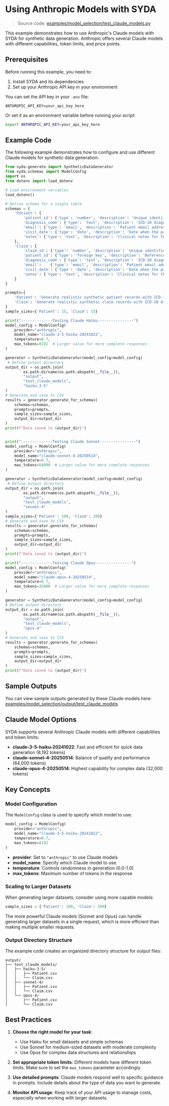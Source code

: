 # Using Anthropic Models with SYDA

> Source code: [examples/model_selection/test_claude_models.py](https://github.com/syda-ai/syda/blob/main/examples/model_selection/test_claude_models.py)

This example demonstrates how to use Anthropic's Claude models with SYDA for synthetic data generation. Anthropic offers several Claude models with different capabilities, token limits, and price points.

## Prerequisites

Before running this example, you need to:

1. Install SYDA and its dependencies
2. Set up your Anthropic API key in your environment

You can set the API key in your `.env` file:

```
ANTHROPIC_API_KEY=your_api_key_here
```

Or set it as an environment variable before running your script:

```bash
export ANTHROPIC_API_KEY=your_api_key_here
```

## Example Code

The following example demonstrates how to configure and use different Claude models for synthetic data generation:

```python
from syda.generate import SyntheticDataGenerator
from syda.schemas import ModelConfig
import os
from dotenv import load_dotenv

# Load environment variables
load_dotenv()

# Define schema for a single table
schemas = {
    'Patient': {
        'patient_id': {'type': 'number', 'description': 'Unique identifier for the patient'},
        'diagnosis_code': {'type': 'text', 'description': 'ICD-10 diagnosis code'},
        'email': {'type': 'email', 'description': 'Patient email address used for communication'},
        'visit_date': {'type': 'date', 'description': 'Date when the patient visited the clinic'},
        'notes': {'type': 'text', 'description': 'Clinical notes for the patient visit'}
    },
    'Claim': {
        'claim_id': {'type': 'number', 'description': 'Unique identifier for the claim'},
        'patient_id': {'type': 'foreign_key', 'description': 'Reference to the patient who made the claim', 'references': {'schema': 'Patient', 'field': 'patient_id'}},
        'diagnosis_code': {'type': 'text', 'description': 'ICD-10 diagnosis code'},
        'email':    {'type': 'email', 'description': 'Patient email address used for communication'},
        'visit_date': {'type': 'date', 'description': 'Date when the patient visited the clinic'},
        'notes': {'type': 'text', 'description': 'Clinical notes for the patient visit'}
    }
}

prompts={
    'Patient': 'Generate realistic synthetic patient records with ICD-10 diagnosis codes, emails, visit dates, and clinical notes.', 
    'Claim': 'Generate realistic synthetic claim records with ICD-10 diagnosis codes, emails, visit dates, and clinical notes.'
}
sample_sizes={'Patient': 15, 'Claim': 15}

print("--------------Testing Claude Haiku----------------")
model_config = ModelConfig(
    provider="anthropic",
    model_name="claude-3-5-haiku-20241022",
    temperature=0.7,
    max_tokens=8192  # Larger value for more complete responses
)

generator = SyntheticDataGenerator(model_config=model_config)
 # Define output directory
output_dir = os.path.join(
        os.path.dirname(os.path.abspath(__file__)), 
        "output", 
        "test_claude_models", 
        "haiku-3-5"
)
# Generate and save to CSV
results = generator.generate_for_schemas(
    schemas=schemas,
    prompts=prompts,
    sample_sizes=sample_sizes,
    output_dir=output_dir
)
print(f"Data saved to {output_dir}")


print("--------------Testing Claude Sonnet----------------")
model_config = ModelConfig(
    provider="anthropic",
    model_name="claude-sonnet-4-20250514",
    temperature=0.7,
    max_tokens=64000  # Larger value for more complete responses
)

generator = SyntheticDataGenerator(model_config=model_config)
 # Define output directory
output_dir = os.path.join(
        os.path.dirname(os.path.abspath(__file__)), 
        "output", 
        "test_claude_models", 
        "sonnet-4"
)
sample_sizes={'Patient': 100, 'Claim': 200}
# Generate and save to CSV
results = generator.generate_for_schemas(
    schemas=schemas,
    prompts=prompts,
    sample_sizes=sample_sizes,
    output_dir=output_dir
)
print(f"Data saved to {output_dir}")

print("--------------Testing Claude Opus----------------")
model_config = ModelConfig(
    provider="anthropic",
    model_name="claude-opus-4-20250514",
    temperature=0.7,
    max_tokens=32000  # Larger value for more complete responses
)

generator = SyntheticDataGenerator(model_config=model_config)
# Define output directory
output_dir = os.path.join(
        os.path.dirname(os.path.abspath(__file__)), 
        "output", 
        "test_claude_models", 
        "opus-4"
)
# Generate and save to CSV
results = generator.generate_for_schemas(
    schemas=schemas,
    prompts=prompts,
    sample_sizes=sample_sizes,
    output_dir=output_dir
)
print(f"Data saved to {output_dir}")
```

## Sample Outputs

You can view sample outputs generated by these Claude models here:
[examples/model_selection/output/test_claude_models](https://github.com/syda-ai/syda/tree/main/examples/model_selection/output/test_claude_models)

## Claude Model Options

SYDA supports several Anthropic Claude models with different capabilities and token limits:

- **claude-3-5-haiku-20241022**: Fast and efficient for quick data generation (8,192 tokens)
- **claude-sonnet-4-20250514**: Balance of quality and performance (64,000 tokens)
- **claude-opus-4-20250514**: Highest capability for complex data (32,000 tokens)

## Key Concepts

### Model Configuration

The `ModelConfig` class is used to specify which model to use:

```python
model_config = ModelConfig(
    provider="anthropic",
    model_name="claude-3-5-haiku-20241022",
    temperature=0.7,
    max_tokens=8192
)
```

- **provider**: Set to `"anthropic"` to use Claude models
- **model_name**: Specify which Claude model to use
- **temperature**: Controls randomness in generation (0.0-1.0)
- **max_tokens**: Maximum number of tokens in the response

### Scaling to Larger Datasets

When generating larger datasets, consider using more capable models:

```python
sample_sizes = {'Patient': 100, 'Claim': 200}
```

The more powerful Claude models (Sonnet and Opus) can handle generating larger datasets in a single request, which is more efficient than making multiple smaller requests.

### Output Directory Structure

The example code creates an organized directory structure for output files:

```
output/
├── test_claude_models/
│   ├── haiku-3-5/
│   │   ├── Patient.csv
│   │   └── Claim.csv
│   ├── sonnet-4/
│   │   ├── Patient.csv
│   │   └── Claim.csv
│   └── opus-4/
│       ├── Patient.csv
│       └── Claim.csv
```

## Best Practices

1. **Choose the right model for your task**: 
   - Use Haiku for small datasets and simple schemas
   - Use Sonnet for medium-sized datasets with moderate complexity
   - Use Opus for complex data structures and relationships

2. **Set appropriate token limits**: Different models have different token limits. Make sure to set the `max_tokens` parameter accordingly.

3. **Use detailed prompts**: Claude models respond well to specific guidance in prompts. Include details about the type of data you want to generate.

4. **Monitor API usage**: Keep track of your API usage to manage costs, especially when working with larger datasets.

